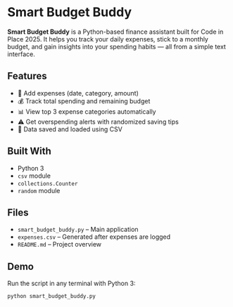 # Smart Budget Buddy

**Smart Budget Buddy** is a Python-based finance assistant built for Code in Place 2025. It helps you track your daily expenses, stick to a monthly budget, and gain insights into your spending habits — all from a simple text interface.

## Features

- 📝 Add expenses (date, category, amount)
- 💰 Track total spending and remaining budget
- 📊 View top 3 expense categories automatically
- ⚠️ Get overspending alerts with randomized saving tips
- 💾 Data saved and loaded using CSV

## Built With

- Python 3
- `csv` module
- `collections.Counter`
- `random` module

## Files

- `smart_budget_buddy.py` – Main application
- `expenses.csv` – Generated after expenses are logged
- `README.md` – Project overview

## Demo

Run the script in any terminal with Python 3:
```bash
python smart_budget_buddy.py
